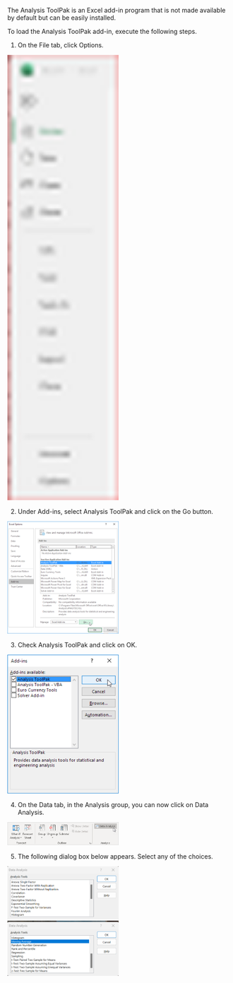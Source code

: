 The Analysis ToolPak is an Excel add-in program that is not made available by default but can be easily installed.

To load the Analysis ToolPak add-in, execute the following steps.

1. On the File tab, click Options.

<img src="pics/install00.png" alt="click options" style="width:50%; height:auto;">

2. Under Add-ins, select Analysis ToolPak and click on the Go button.

<img src="pics/install01.png" alt="select Analysis Toolpak" style="width:50%; height:auto;">

3. Check Analysis ToolPak and click on OK.

<img src="pics/install02.png" alt="click Analysis Toolpak" style="width:50%; height:auto;">

4. On the Data tab, in the Analysis group, you can now click on Data Analysis.

<img src="pics/install03.png" alt="click Data Analysis" style="width:50%; height:auto;">

5. The following dialog box below appears. Select any of the choices.

<img src="pics/excel01.png" alt="choices" style="width:50%; height:auto;">

<img src="pics/excel02.png" alt="more choices" style="width:50%; height:auto;">